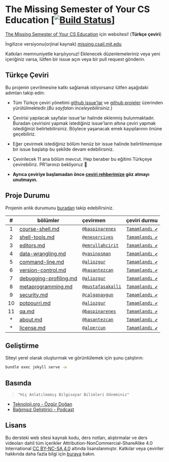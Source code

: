 # The Missing Semester of Your CS Education [[![Build Status](https://travis-ci.com/missing-semester/missing-semester.svg?branch=master)](https://travis-ci.com/missing-semester/missing-semester)]

[The Missing Semester of Your CS Education](https://missing-semester-tr.github.io/) için websitesi! (**Türkçe çeviri**)

İngilizce versiyonu(orjinal kaynak) [missing.csail.mit.edu](https://missing.csail.mit.edu/)

Katkıları memnuniyetle karşılıyoruz! Eklenecek düzenlemeleriniz veya yeni içeriğiniz varsa, lütfen
bir issue açın veya bir pull request gönderin.

## Türkçe Çeviri
Bu projenin çevrilmesine katkı sağlamak istiyorsanız lütfen aşağıdaki adımları takip edin:

- Tüm Türkçe çeviri yönetimi [github issue'lar](https://github.com/missing-semester-tr/missing-semester-tr.github.io/issues) ve [github projeler](https://github.com/missing-semester-tr/missing-semester-tr.github.io/projects/1) üzerinden yürütülmektedir.(*Bu sayfaları inceleyebilirsiniz.*)
- Çevirisi yapılacak sayfalar issue'lar halinde eklenmiş bulunmaktadır. Buradan çevirisini yapmak istediğiniz issue'ların altına çeviri yapmak istediğinizi belirtebilirsiniz. Böylece yaşanacak emek kayıplarının önüne geçebiliriz. 
- Eğer çevirmek istediğiniz bölüm henüz bir issue halinde belirtilmemişse bir issue başlatıp bu şekilde devam edebilirsiniz.
- Çevirilecek 11 ana bölüm mevcut. Hep beraber bu eğitimi Türkçeye çevirebiliriz. PR'larınızı bekliyoruz 💪

- **Ayrıca çeviriye başlamadan önce [çeviri rehberimize](https://github.com/missing-semester-tr/missing-semester-tr.github.io/wiki/%C3%87eviri-Standartlar%C4%B1) göz atmayı unutmayın.** 

## Proje Durumu

Projenin anlık durumunu [buradan](https://github.com/missing-semester-tr/missing-semester-tr.github.io/projects/1) takip edebilirsiniz.

| # |   bölümler   |  çevirmen  |  çeviri durmu  |
| :-: |   --------   |  :------  |  ----------:  |
| 1 | [course-shell.md](https://github.com/missing-semester-tr/missing-semester-tr.github.io/blob/master/_2020/course-shell.md)  | [`@baspinarenes`](https://github.com/baspinarenes) | [`Tamamlandı ✔`](https://missing-semester-tr.github.io/2020/course-shell/) |
| 2 | [shell-tools.md](https://github.com/missing-semester-tr/missing-semester-tr.github.io/blob/master/_2020/shell-tools.md)  | [`@eneserciyes`](https://github.com/eneserciyes) | [`Tamamlandı ✔`](https://missing-semester-tr.github.io/2020/shell-tools/) |
| 3 | [editors.md](https://github.com/missing-semester-tr/missing-semester-tr.github.io/blob/master/_2020/editors.md)  |  [`@emrullahcirit`](https://github.com/emrullahcirit) | [`Tamamlandı ✔`](https://missing-semester-tr.github.io/2020/editors/) |
| 4 | [data-wrangling.md](https://github.com/missing-semester-tr/missing-semester-tr.github.io/blob/master/_2020/data-wrangling.md)  | [`@yasinosman`](https://github.com/yasinosman) | [`Tamamlandı ✔`](https://missing-semester-tr.github.io/data-wrangling/) |
| 5 | [command-line.md](https://github.com/missing-semester-tr/missing-semester-tr.github.io/blob/master/_2020/command-line.md)  | [`@aliozgur`](https://github.com/aliozgur) | [`Tamamlandı ✔`](https://missing-semester-tr.github.io/2020/command-line/) |
| 6 | [version-control.md](https://github.com/missing-semester-tr/missing-semester-tr.github.io/blob/master/_2020/version-control.md)  | [`@hasantezcan`](https://github.com/hasantezcan) | [`Tamamlandı ✔`](https://missing-semester-tr.github.io/2020/version-control/) |
| 7 | [debugging-profiling.md](https://github.com/missing-semester-tr/missing-semester-tr.github.io/blob/master/_2020/debugging-profiling.md)  |[`@aliozgur`](https://github.com/aliozgur)  | [`Tamamlandı ✔`](https://missing-semester-tr.github.io/2020/debugging-profiling/) |
| 8 | [metaprogramming.md](https://github.com/missing-semester-tr/missing-semester-tr.github.io/blob/master/_2020/metaprogramming.md)  | [`@mustafasakalli`](https://github.com/mustafasakalli) | [`Tamamlandı ✔`](https://missing-semester-tr.github.io/2020/metaprogramming) |
| 9 | [security.md](https://github.com/missing-semester-tr/missing-semester-tr.github.io/blob/master/_2020/security.md)  | [`@calganaygun`](https://github.com/calganaygun) | [`Tamamlandı ✔`](https://missing-semester-tr.github.io/2020/security/) |
| 10 | [potpourri.md](https://github.com/missing-semester-tr/missing-semester-tr.github.io/blob/master/_2020/potpourri.md) |  [`@aliozgur`](https://github.com/aliozgur) | [`Tamamlandı ✔`](https://missing-semester-tr.github.io/2020/potpourri/) |
| 11 | [qa.md](https://github.com/missing-semester-tr/missing-semester-tr.github.io/blob/master/_2020/qa.md) | [`@baspinarenes`](https://github.com/baspinarenes) | [`Tamamlandı ✔`](https://missing-semester-tr.github.io/qa) |
| * | [about.md](https://github.com/missing-semester-tr/missing-semester-tr.github.io/blob/master/about.md)  | [`@hasantezcan`](https://github.com/hasantezcan)  | [`Tamamlandı ✔`](https://missing-semester-tr.github.io/about/) |
| * | [license.md](https://github.com/missing-semester-tr/missing-semester-tr.github.io/blob/master/license.md)  | [`@alpercun`](https://github.com/alpercun)  | [`Tamamlandı ✔`](https://missing-semester-tr.github.io/license/) |

## Geliştirme

Siteyi yerel olarak oluşturmak ve görüntülemek için şunu çalıştırın:

```bash
bundle exec jekyll serve -w
```

## Basında 

> `"Hiç Anlatılmamış Bilgisayar Bilimleri Döneminiz"`
- [Teknoloji.org - Özgür Doğan](https://teknoloji.org/mit-hic-anlatilmamis-bilgisayar-bilimleri-doneminiz/)
- [Bağımsız Geliştirici - Podcast](https://open.spotify.com/episode/5BRsbvFPaCFoEzzgdLeFJ4)

## Lisans

Bu dersteki web sitesi kaynak kodu, ders notları, alıştırmalar ve ders videoları dahil tüm içerikler Attribution-NonCommercial-ShareAlike 4.0 International [CC BY-NC-SA 4.0](https://creativecommons.org/licenses/by-nc-sa/4.0/) altında lisanslanmıştır. Katkılar veya çeviriler hakkında daha fazla bilgi için [buraya](https://missing-semester-tr.github.io/license/) bakın.
